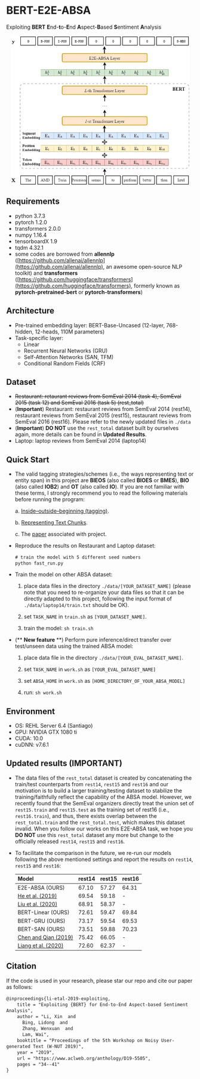 # BERT-E2E-ABSA
Exploiting **BERT** **E**nd-**t**o-**E**nd **A**spect-**B**ased **S**entiment **A**nalysis
<p align="center">
    <img src="architecture.jpg" height="400"/>
</p>

## Requirements
* python 3.7.3
* pytorch 1.2.0
* transformers 2.0.0
* numpy 1.16.4
* tensorboardX 1.9
* tqdm 4.32.1
* some codes are borrowed from **allennlp** ([https://github.com/allenai/allennlp](https://github.com/allenai/allennlp), an awesome open-source NLP toolkit) and **transformers** ([https://github.com/huggingface/transformers](https://github.com/huggingface/transformers), formerly known as **pytorch-pretrained-bert** or **pytorch-transformers**)

## Architecture
* Pre-trained embedding layer: BERT-Base-Uncased (12-layer, 768-hidden, 12-heads, 110M parameters)
* Task-specific layer: 
  - Linear
  - Recurrent Neural Networks (GRU)
  - Self-Attention Networks (SAN, TFM)
  - Conditional Random Fields (CRF)

## Dataset
* ~~Restaurant: retaurant reviews from SemEval 2014 (task 4), SemEval 2015 (task 12) and SemEval 2016 (task 5) (rest_total)~~
* (**Important**) Restaurant: restaurant reviews from SemEval 2014 (rest14), restaurant reviews from SemEval 2015 (rest15), restaurant reviews from SemEval 2016 (rest16). Please refer to the newly updated files in ```./data```
* (**Important**) **DO NOT** use the ```rest_total``` dataset built by ourselves again, more details can be found in **Updated Results**.
* Laptop: laptop reviews from SemEval 2014 (laptop14)


## Quick Start
* The valid tagging strategies/schemes (i.e., the ways representing text or entity span) in this project are **BIEOS** (also called **BIOES** or **BMES**), **BIO** (also called **IOB2**) and **OT** (also called **IO**). If you are not familiar with these terms, I strongly recommend you to read the following materials before running the program: 

  a. [Inside–outside–beginning (tagging)](https://en.wikipedia.org/wiki/Inside%E2%80%93outside%E2%80%93beginning_(tagging)). 
  
  b. [Representing Text Chunks](https://www.aclweb.org/anthology/E99-1023.pdf). 
  
  c. The [paper](https://www.aclweb.org/anthology/D19-5505.pdf) associated with project. 

* Reproduce the results on Restaurant and Laptop dataset:
  ```
  # train the model with 5 different seed numbers
  python fast_run.py 
  ```
* Train the model on other ABSA dataset:
  
  1. place data files in the directory `./data/[YOUR_DATASET_NAME]` (please note that you need to re-organize your data files so that it can be directly adapted to this project, following the input format of `./data/laptop14/train.txt` should be OK).
  
  2. set `TASK_NAME` in `train.sh` as `[YOUR_DATASET_NAME]`.
  
  3. train the model:  `sh train.sh`

* (** **New feature** **) Perform pure inference/direct transfer over test/unseen data using the trained ABSA model:

  1. place data file in the directory `./data/[YOUR_EVAL_DATASET_NAME]`.
  
  2. set `TASK_NAME` in `work.sh` as `[YOUR_EVAL_DATASET_NAME]`
  
  3. set `ABSA_HOME` in `work.sh` as `[HOME_DIRECTORY_OF_YOUR_ABSA_MODEL]`
  
  4. run: `sh work.sh`

## Environment
* OS: REHL Server 6.4 (Santiago)
* GPU: NVIDIA GTX 1080 ti
* CUDA: 10.0
* cuDNN: v7.6.1

## Updated results (IMPORTANT)
* The data files of the ```rest_total``` dataset is created by concatenating the train/test counterparts from ```rest14```, ```rest15``` and ```rest16``` and our motivation is to build a larger training/testing dataset to stabilize the training/faithfully reflect the capability of the ABSA model. However, we recently found that the SemEval organizers directly treat the union set of ```rest15.train``` and ```rest15.test``` as the training set of rest16 (i.e., ```rest16.train```), and thus, there exists overlap between the ```rest_total.train``` and the ```rest_total.test```, which makes this dataset invalid. When you follow our works on this E2E-ABSA task, we hope you **DO NOT** use this ```rest_total``` dataset any more but change to the officially released ```rest14```, ```rest15``` and ```rest16```.
* To facilitate the comparison in the future, we re-run our models following the above mentioned settings and report the results on ```rest14```, ```rest15``` and ```rest16```:  

    | Model | rest14 | rest15 | rest16 |
    | --- | --- | --- | --- |
    | E2E-ABSA (OURS) | 67.10 | 57.27 | 64.31 |
    | [He et al. (2019)](https://arxiv.org/pdf/1906.06906.pdf) | 69.54 | 59.18 | - |
    | [Liu et al. (2020)](https://arxiv.org/pdf/2004.06427.pdf) | 68.91 | 58.37 | - |
    | BERT-Linear (OURS) | 72.61 | 59.47 | 69.84 |
    | BERT-GRU (OURS) | 73.17 | 59.54 | 69.53 |
    | BERT-SAN (OURS) | 73.51 | 59.88 | 70.23 |
    | [Chen and Qian (2019)](https://www.aclweb.org/anthology/2020.acl-main.340.pdf)| 75.42 | 66.05 | - |
    | [Liang et al. (2020)](https://arxiv.org/pdf/2004.01951.pdf)| 72.60 | 62.37 | - |

## Citation
If the code is used in your research, please star our repo and cite our paper as follows:
```
@inproceedings{li-etal-2019-exploiting,
    title = "Exploiting {BERT} for End-to-End Aspect-based Sentiment Analysis",
    author = "Li, Xin  and
      Bing, Lidong  and
      Zhang, Wenxuan  and
      Lam, Wai",
    booktitle = "Proceedings of the 5th Workshop on Noisy User-generated Text (W-NUT 2019)",
    year = "2019",
    url = "https://www.aclweb.org/anthology/D19-5505",
    pages = "34--41"
}
```
     
